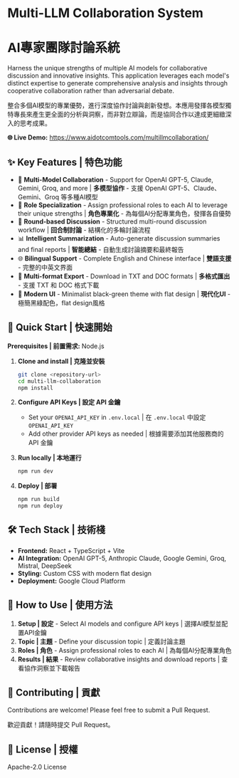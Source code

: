 # Multi-LLM Collaboration System
# AI專家團隊討論系統

Harness the unique strengths of multiple AI models for collaborative discussion and innovative insights. This application leverages each model's distinct expertise to generate comprehensive analysis and insights through cooperative collaboration rather than adversarial debate.

整合多個AI模型的專業優勢，進行深度協作討論與創新發想。本應用發揮各模型獨特專長來產生更全面的分析與洞察，而非對立辯論，而是協同合作以達成更細緻深入的思考成果。

**🌐 Live Demo:** https://www.aidotcomtools.com/multillmcollaboration/

## ✨ Key Features | 特色功能

- 🤖 **Multi-Model Collaboration** - Support for OpenAI GPT-5, Claude, Gemini, Groq, and more | **多模型協作** - 支援 OpenAI GPT-5、Claude、Gemini、Groq 等多種AI模型
- 🎯 **Role Specialization** - Assign professional roles to each AI to leverage their unique strengths | **角色專業化** - 為每個AI分配專業角色，發揮各自優勢
- 🔄 **Round-based Discussion** - Structured multi-round discussion workflow | **回合制討論** - 結構化的多輪討論流程
- 📊 **Intelligent Summarization** - Auto-generate discussion summaries and final reports | **智能總結** - 自動生成討論摘要和最終報告
- 🌐 **Bilingual Support** - Complete English and Chinese interface | **雙語支援** - 完整的中英文界面
- 📁 **Multi-format Export** - Download in TXT and DOC formats | **多格式匯出** - 支援 TXT 和 DOC 格式下載
- 🎨 **Modern UI** - Minimalist black-green theme with flat design | **現代化UI** - 極簡黑綠配色，flat design風格

## 🚀 Quick Start | 快速開始

**Prerequisites | 前置需求:** Node.js

1. **Clone and install | 克隆並安裝**
   ```bash
   git clone <repository-url>
   cd multi-llm-collaboration
   npm install
   ```

2. **Configure API Keys | 設定 API 金鑰**
   - Set your `OPENAI_API_KEY` in `.env.local` | 在 `.env.local` 中設定 `OPENAI_API_KEY`
   - Add other provider API keys as needed | 根據需要添加其他服務商的 API 金鑰

3. **Run locally | 本地運行**
   ```bash
   npm run dev
   ```

4. **Deploy | 部署**
   ```bash
   npm run build
   npm run deploy
   ```

## 🛠 Tech Stack | 技術棧

- **Frontend:** React + TypeScript + Vite
- **AI Integration:** OpenAI GPT-5, Anthropic Claude, Google Gemini, Groq, Mistral, DeepSeek
- **Styling:** Custom CSS with modern flat design
- **Deployment:** Google Cloud Platform

## 📖 How to Use | 使用方法

1. **Setup | 設定** - Select AI models and configure API keys | 選擇AI模型並配置API金鑰
2. **Topic | 主題** - Define your discussion topic | 定義討論主題
3. **Roles | 角色** - Assign professional roles to each AI | 為每個AI分配專業角色
4. **Results | 結果** - Review collaborative insights and download reports | 查看協作洞察並下載報告

## 🤝 Contributing | 貢獻

Contributions are welcome! Please feel free to submit a Pull Request.

歡迎貢獻！請隨時提交 Pull Request。

## 📄 License | 授權

Apache-2.0 License
